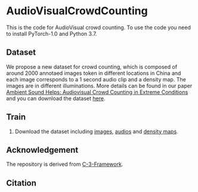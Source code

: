 # AudioVisualCrowdCounting
This is the code for AudioVisual crowd counting. To use the code you need to install PyTorch-1.0 and Python 3.7.

## Dataset
We propose a new dataset for crowd counting, which is composed of around 2000 annotaed images token in different locations in China and each image corresponds to a 1 second audio clip and a density map. The images are in different illuminations. More details can be found in our paper [Ambient Sound Helps: Audiovisual Crowd Counting in Extreme Conditions](https://arxiv.org/abs/2005.07097) and you can download the dataset [here](https://doi.org/10.5281/zenodo.3828467).

## Train
1. Download the dataset including [images](https://zenodo.org/record/3828468/files/images.zip?download=1), [audios](https://zenodo.org/record/3828468/files/audio.zip?download=1) and [density maps](https://zenodo.org/record/3828468/files/density_maps.zip?download=1).

## Acknowledgement
The repository is derived from [C-3-Framework](https://github.com/gjy3035/C-3-Framework).

## Citation
